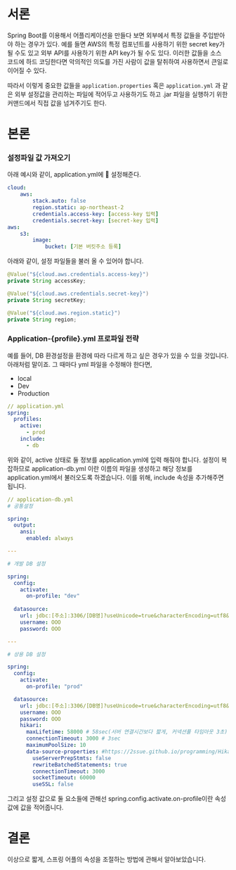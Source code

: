 # 서론

Spring Boot를 이용해서 어플리케이션을 만들다 보면 외부에서 특정 값들을 주입받아야 하는 경우가 있다. 예를 들면 AWS의 특정 컴포넌트를 사용하기 위한 secret key가 될 수도 있고 외부 API를 사용하기 위한 API key가 될 수도 있다. 이러한 값들을 소스 코드에 하드 코딩한다면 악의적인 의도를 가진 사람이 값을 탈취하여 사용하면서 큰일로 이어질 수 있다.

따라서 이렇게 중요한 값들을 `application.properties` 혹은 `application.yml` 과 같은 외부 설정값을 관리하는 파일에 적어두고 사용하기도 하고 .jar 파일을 실행하기 위한 커맨드에서 직접 값을 넘겨주기도 한다.

# 본론

### 설정파일 값 가져오기

아래 예시와 같이, application.yml에  설정해준다.

```yml
cloud:
    aws:
        stack.auto: false
        region.static: ap-northeast-2
        credentials.access-key: [access-key 입력]
        credentials.secret-key: [secret-key 입력]
aws:
    s3:
        image:
            bucket: [기본 버킷주소 등록]
```

아래와 같이, 설정 파일들을 불러 올 수 있어야 합니다. 

```java
@Value("${cloud.aws.credentials.access-key}")
private String accessKey;

@Value("${cloud.aws.credentials.secret-key}")
private String secretKey;

@Value("${cloud.aws.region.static}")
private String region;
```

### Application-{profile}.yml 프로파일 전략 

예를 들어, DB 환경설정을 환경에 따라 다르게 하고 싶은 경우가 있을 수 있을 것입니다. 아래처럼 말이죠. 그 때마다 yml 파일을 수정해야 한다면, 

- local 
- Dev
- Production 

```yml
// application.yml 
spring:
  profiles:
    active:
      - prod
    include:
      - db
```

위와 같이, active 상태로 둘 정보를 application.yml에 입력 해줘야 합니다. 설정이 복잡하므로 application-db.yml 이란 이름의 파일을 생성하고 해당 정보를 application.yml에서 불러오도록 하겠습니다. 이를 위해, include 속성을 추가해주면 됩니다. 

```yml
// application-db.yml
# 공통설정

spring:
  output:
    ansi:
      enabled: always

---

# 개발 DB 설정 

spring:
  config:
    activate:
      on-profile: "dev"
      
  datasource:
    url: jdbc:[주소]:3306/[DB명]?useUnicode=true&characterEncoding=utf8&serverTimezone=Asia/Seoul&zeroDateTimeBehavior=convertToNull
    username: OOO
    password: OOO

---

# 상용 DB 설정 

spring:
  config:
    activate:
      on-profile: "prod"

  datasource:
    url: jdbc:[주소]:3306/[DB명]?useUnicode=true&characterEncoding=utf8&serverTimezone=Asia/Seoul&zeroDateTimeBehavior=convertToNull
    username: OOO
    password: OOO
    hikari:
      maxLifetime: 58000 # 58sec(서버 연결시간보다 짧게, 커넥션풀 타임아웃 3초)
      connectionTimeout: 3000 # 3sec
      maximumPoolSize: 10
      data-source-properties: #https://2ssue.github.io/programming/HikariCP-MySQL/
        useServerPrepStmts: false
        rewriteBatchedStatements: true
        connectionTimeout: 3000
        socketTimeout: 60000
        useSSL: false
```

그리고 설정 값으로 둘 요소들에 관해선 spring.config.activate.on-profile이란 속성 값에 값을 적어줍니다. 

# 결론

이상으로 짧게, 스프링 어플의 속성을 조절하는 방법에 관해서 알아보았습니다. 
